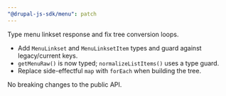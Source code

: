 ```yaml
---
"@drupal-js-sdk/menu": patch
---
```


Type menu linkset response and fix tree conversion loops.

- Add `MenuLinkset` and `MenuLinksetItem` types and guard against legacy/current keys.
- `getMenuRaw()` is now typed; `normalizeListItems()` uses a type guard.
- Replace side-effectful `map` with `forEach` when building the tree.

No breaking changes to the public API.

